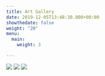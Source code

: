 ```yaml
---
title: Art Gallery
date: 2019-12-05T13:48:30.000+00:00
showthedate: false
weight: "20"
menu:
  main:
    weight: 3

---
```


<div class="images-row">
    <img src="/uploads/bella.jpg">
    <img src="/uploads/o_mal_disposto.jpg">
    <img src="/uploads/o_cultivado.jpg">
</div>

